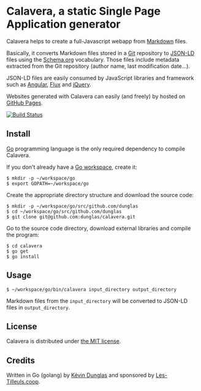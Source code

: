 # Calavera, a static Single Page Application generator

Calavera helps to create a full-Javascript webapp from [Markdown](http://daringfireball.net/projects/markdown/) files.

Basically, it converts Markdown files stored in a [Git](https://git-scm.com/) repository to [JSON-LD](json-ld.org) files
using the [Schema.org](https://schema.org/) vocabulary.
Those files include metadata extracted from the Git repository (author name, last modification date...).

JSON-LD files are easily consumed by JavaScript libraries and framework such as [Angular](https://angular.io/), [Flux](https://facebook.github.io/flux/)
and [jQuery](https://jquery.com/).

Websites generated with Calavera can easily (and freely) by hosted on [GitHub Pages](https://pages.github.com/).

[![Build Status](https://travis-ci.org/dunglas/calavera.svg?branch=master)](https://travis-ci.org/dunglas/calavera)

## Install

[Go](https://golang.org/) programming language is the only required dependency to compile Calavera.

If you don't already have a [Go workspace](https://golang.org/doc/code.html#Workspaces), create it: 

    $ mkdir -p ~/workspace/go
    $ export GOPATH=~/workspace/go

Create the appropriate directory structure and download the source code:

    $ mkdir -p ~/workspace/go/src/github.com/dunglas
    $ cd ~/workspace/go/src/github.com/dunglas
    $ git clone git@github.com:dunglas/calavera.git

Go to the source code directory, download external libraries and compile the program:    

    $ cd calavera
    $ go get
    $ go install

## Usage

    $ ~/workspace/go/bin/calavera input_directory output_directory

Markdown files from the `input_directory` will be converted to JSON-LD files in `output_directory`.

## License

Calavera is distributed under [the MIT license](LICENSE).

## Credits

Written in Go (golang) by [Kévin Dunglas](https://dunglas.fr) and sponsored by [Les-Tilleuls.coop](https://les-tilleuls.coop).

